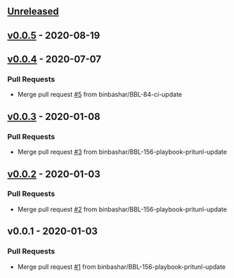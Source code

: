 <a name="unreleased"></a>
## [Unreleased]


<a name="v0.0.5"></a>
## [v0.0.5] - 2020-08-19

<a name="v0.0.4"></a>
## [v0.0.4] - 2020-07-07
### Pull Requests
- Merge pull request [#5](https://github.com/binbashar/ansible-role-users/issues/5) from binbashar/BBL-84-ci-update


<a name="v0.0.3"></a>
## [v0.0.3] - 2020-01-08
### Pull Requests
- Merge pull request [#3](https://github.com/binbashar/ansible-role-users/issues/3) from binbashar/BBL-156-playbook-pritunl-update


<a name="v0.0.2"></a>
## [v0.0.2] - 2020-01-03
### Pull Requests
- Merge pull request [#2](https://github.com/binbashar/ansible-role-users/issues/2) from binbashar/BBL-156-playbook-pritunl-update


<a name="v0.0.1"></a>
## v0.0.1 - 2020-01-03
### Pull Requests
- Merge pull request [#1](https://github.com/binbashar/ansible-role-users/issues/1) from binbashar/BBL-156-playbook-pritunl-update


[Unreleased]: https://github.com/binbashar/ansible-role-users/compare/v0.0.5...HEAD
[v0.0.5]: https://github.com/binbashar/ansible-role-users/compare/v0.0.4...v0.0.5
[v0.0.4]: https://github.com/binbashar/ansible-role-users/compare/v0.0.3...v0.0.4
[v0.0.3]: https://github.com/binbashar/ansible-role-users/compare/v0.0.2...v0.0.3
[v0.0.2]: https://github.com/binbashar/ansible-role-users/compare/v0.0.1...v0.0.2

